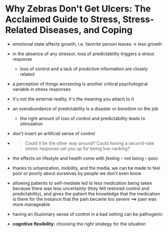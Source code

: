 # Why Zebras Don't Get Ulcers: The Acclaimed Guide to Stress, Stress-Related Diseases, and Coping

* emotional state affects growth, i.e. favorite person leaves -> less growth

* in the absence of any stressor, loss of predictability triggers a stress response

  * loss of control and a lack of predictive information are closely related

* a perception of things worsening is another critical psychological variable in stress responses

* it's not the external reality, it's the meaning you attach to it

* an overabundance of predictability is a disaster or boredom on the job

  * the right amount of loss of control and predictability leads to stimulation

* don't insert an artificial sense of control

* > Could it be the other way around? Could having a second-rate stress-response set you up for being low-ranking?

* the effects on lifestyle and health come with *feeling* – not being – poor

* thanks to urbanization, mobility, and the media, we can be made to feel poor or poorly about ourselves by people we don't even know

* allowing patients to self-mediate led to less medication being taken because there was less uncertainty (they felt restored control and predictability), and gives the patient the knowledge that the medication is there for the instance that the pain became too severe ==> pain was more manageable 

* having an illusionary sense of control in a bad setting can be pathogenic

* **cognitive flexibility:** choosing the right strategy for the situation